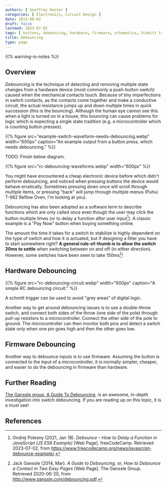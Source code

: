 ```yaml
---
authors: [ Geoffrey Hunter ]
categories: [ Electronics, Circuit Design ]
date: 2013-08-02
draft: false
lastmod: 2023-07-02
tags: [ buttons, debouncing, hardware, firmware, schematics, Schmitt trigger, Ganssle, switch ]
title: Debouncing
type: page
---
```


{{% warning-is-notes %}}

## Overview

_Debouncing_ is the technique of detecting and removing multiple state changes from a hardware device (most commonly a push-button switch) caused when the mechanical contacts touch. Because of tiny imperfections in switch contacts, as the contacts come together and make a conductive circuit, the actual resistance jumps up and down multiple times in quick succession (this is the bouncing). Although the human eye cannot see this when a light is turned on in a house, this bouncing can cause problems for logic which is expecting a single state tradition (e.g. a microcontroller which is counting button presses).

{{% figure src="example-switch-waveform-needs-debouncing.webp" width="600px" caption="An example output from a button press, which needs debouncing." %}}

TODO: Finish below diagram.

{{% figure src="rc-debouncing-waveforms.webp" width="600px" %}}

You might have encountered a cheap electronic device before which didn't perform debouncing, and noticed when pressing buttons the device would behave erratically. Sometimes pressing down once will scroll through multiple items, or pressing "back" will jump through multiple menus (Puhui T-962 Reflow Oven, I'm looking at you).

Debouncing has also been adopted as a software term to describe functions which are only called once even though the user may click the button multiple times (or to delay a function after user input[^free-code-camp-debounce-how-to-delay-a-javascript-function]). A classic example is a "Pay Now" button when buying something online.

The amount the time it takes for a switch to stabilize is highly dependent on the type of switch and how it is actuated, but if designing a filter you have to start somewhere right? **A general rule-of-thumb is to allow the switch 20ms to settle** when switching between on and off (in either direction). However, some switches have been seen to take 150ms[^ganssle-guide-to-debouncing]!

## Hardware Debouncing

{{% figure src="rc-debouncing-circuit.webp" width="600px" caption="A simple RC debouncing circuit." %}}

A schmitt trigger can be used to avoid "grey areas" of digital logic.

Another way to get around debouncing issues is to use a double-throw switch, and connect both sides of the throw (one side of the pole) through pull-up resistors to a microcontroller. Connect the other side of the pole to ground. The microcontroller can then monitor both pins and detect a switch state only when one pin goes high and then the other goes low.

## Firmware Debouncing

Another way to debounce inputs is to use firmware. Assuming the button is connected to the input of a microcontroller, it is normally simpler, cheaper, and easier to do the debouncing in firmware than hardware.

## Further Reading

[The Ganssle group, A Guide To Debouncing](http://www.ganssle.com/debouncing.pdf), is an awesome, in-depth investigation into switch debouncing. If you are reading up on this topic, it is a must see!

## References

[^ganssle-guide-to-debouncing]: Jack Ganssle (2014, Mar). _A Guide to Debouncing, or, How to Debounce a Contact in Two Easy Pages_ [Web Page]. The Ganssle Group. Retrieved 2020-06-20, from http://www.ganssle.com/debouncing.pdf.
[^free-code-camp-debounce-how-to-delay-a-javascript-function]: Ondrej Polesny (2021, Jan 18). _Debounce – How to Delay a Function in JavaScript (JS ES6 Example)_ [Web Page]. freeCodeCamp. Retrieved 2023-07-02, from https://www.freecodecamp.org/news/javascript-debounce-example/.
